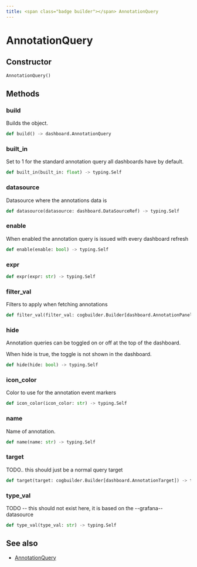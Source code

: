 ```yaml
---
title: <span class="badge builder"></span> AnnotationQuery
---
```

# <span class="badge builder"></span> AnnotationQuery

## Constructor

```python
AnnotationQuery()
```
## Methods

### <span class="badge object-method"></span> build

Builds the object.

```python
def build() -> dashboard.AnnotationQuery
```

### <span class="badge object-method"></span> built_in

Set to 1 for the standard annotation query all dashboards have by default.

```python
def built_in(built_in: float) -> typing.Self
```

### <span class="badge object-method"></span> datasource

Datasource where the annotations data is

```python
def datasource(datasource: dashboard.DataSourceRef) -> typing.Self
```

### <span class="badge object-method"></span> enable

When enabled the annotation query is issued with every dashboard refresh

```python
def enable(enable: bool) -> typing.Self
```

### <span class="badge object-method"></span> expr

```python
def expr(expr: str) -> typing.Self
```

### <span class="badge object-method"></span> filter_val

Filters to apply when fetching annotations

```python
def filter_val(filter_val: cogbuilder.Builder[dashboard.AnnotationPanelFilter]) -> typing.Self
```

### <span class="badge object-method"></span> hide

Annotation queries can be toggled on or off at the top of the dashboard.

When hide is true, the toggle is not shown in the dashboard.

```python
def hide(hide: bool) -> typing.Self
```

### <span class="badge object-method"></span> icon_color

Color to use for the annotation event markers

```python
def icon_color(icon_color: str) -> typing.Self
```

### <span class="badge object-method"></span> name

Name of annotation.

```python
def name(name: str) -> typing.Self
```

### <span class="badge object-method"></span> target

TODO.. this should just be a normal query target

```python
def target(target: cogbuilder.Builder[dashboard.AnnotationTarget]) -> typing.Self
```

### <span class="badge object-method"></span> type_val

TODO -- this should not exist here, it is based on the --grafana-- datasource

```python
def type_val(type_val: str) -> typing.Self
```

## See also

 * <span class="badge object-type-class"></span> [AnnotationQuery](./object-AnnotationQuery.md)
